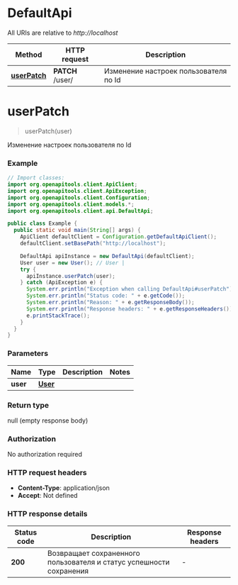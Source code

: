 # DefaultApi

All URIs are relative to *http://localhost*

Method | HTTP request | Description
------------- | ------------- | -------------
[**userPatch**](DefaultApi.md#userPatch) | **PATCH** /user/ | Изменение настроек пользователя по Id


<a name="userPatch"></a>
# **userPatch**
> userPatch(user)

Изменение настроек пользователя по Id

### Example
```java
// Import classes:
import org.openapitools.client.ApiClient;
import org.openapitools.client.ApiException;
import org.openapitools.client.Configuration;
import org.openapitools.client.models.*;
import org.openapitools.client.api.DefaultApi;

public class Example {
  public static void main(String[] args) {
    ApiClient defaultClient = Configuration.getDefaultApiClient();
    defaultClient.setBasePath("http://localhost");

    DefaultApi apiInstance = new DefaultApi(defaultClient);
    User user = new User(); // User | 
    try {
      apiInstance.userPatch(user);
    } catch (ApiException e) {
      System.err.println("Exception when calling DefaultApi#userPatch");
      System.err.println("Status code: " + e.getCode());
      System.err.println("Reason: " + e.getResponseBody());
      System.err.println("Response headers: " + e.getResponseHeaders());
      e.printStackTrace();
    }
  }
}
```

### Parameters

Name | Type | Description  | Notes
------------- | ------------- | ------------- | -------------
 **user** | [**User**](User.md)|  |

### Return type

null (empty response body)

### Authorization

No authorization required

### HTTP request headers

 - **Content-Type**: application/json
 - **Accept**: Not defined

### HTTP response details
| Status code | Description | Response headers |
|-------------|-------------|------------------|
**200** | Возвращает сохраненного пользователя и статус успешности сохранения |  -  |

